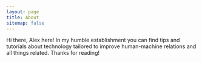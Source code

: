 ```yaml
---
layout: page
title: About
sitemap: false
---
```


<p class="message">
Hi there, Alex here!
In my humble establishment you can find tips and tutorials about technology tailored to improve human-machine relations and all things related.
Thanks for reading!
</p>

